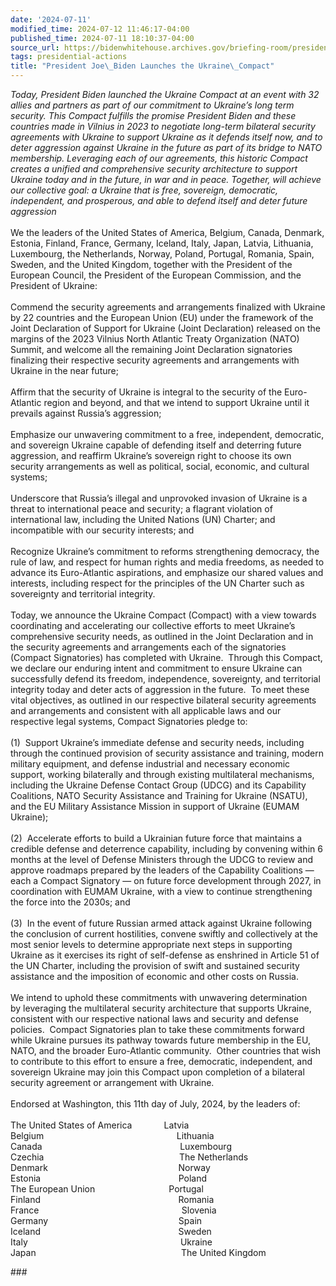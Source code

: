 ```yaml
---
date: '2024-07-11'
modified_time: 2024-07-12 11:46:17-04:00
published_time: 2024-07-11 18:10:37-04:00
source_url: https://bidenwhitehouse.archives.gov/briefing-room/presidential-actions/2024/07/11/president-joe-biden-launches-the-ukraine-compact/
tags: presidential-actions
title: "President Joe\_Biden Launches the Ukraine\_Compact"
---
```

 
*Today, President Biden launched the Ukraine Compact at an event with 32
allies and partners as part of our commitment to Ukraine’s long term
security. This Compact fulfills the promise President Biden and these
countries made in Vilnius in 2023 to negotiate long-term bilateral
security agreements with Ukraine to support Ukraine as it defends itself
now, and to deter aggression against Ukraine in the future as part of
its bridge to NATO membership. Leveraging each of our agreements, this
historic Compact creates a unified and comprehensive security
architecture to support Ukraine today and in the future, in war and in
peace. Together, will achieve our collective goal: a Ukraine that is
free, sovereign, democratic, independent, and prosperous, and able to
defend itself and deter future aggression*  
   
We the leaders of the United States of America, Belgium, Canada,
Denmark, Estonia, Finland, France, Germany, Iceland, Italy, Japan,
Latvia, Lithuania, Luxembourg, the Netherlands, Norway, Poland,
Portugal, Romania, Spain, Sweden, and the United Kingdom, together with
the President of the European Council, the President of the European
Commission, and the President of Ukraine:  
   
Commend the security agreements and arrangements finalized with Ukraine
by 22 countries and the European Union (EU) under the framework of the
Joint Declaration of Support for Ukraine (Joint Declaration) released on
the margins of the 2023 Vilnius North Atlantic Treaty Organization
(NATO) Summit, and welcome all the remaining Joint Declaration
signatories finalizing their respective security agreements and
arrangements with Ukraine in the near future;  
   
Affirm that the security of Ukraine is integral to
the security of the Euro-Atlantic region and beyond, and that we intend
to support Ukraine until it prevails against Russia’s aggression;  
   
Emphasize our unwavering commitment to a free, independent, democratic,
and sovereign Ukraine capable of defending itself and deterring future
aggression, and reaffirm Ukraine’s sovereign right to choose its own
security arrangements as well as political, social, economic, and
cultural systems;  
   
Underscore that Russia’s illegal and unprovoked invasion of Ukraine is a
threat to international peace and security; a flagrant violation of
international law, including the United Nations (UN) Charter; and
incompatible with our security interests; and  
   
Recognize Ukraine’s commitment to reforms strengthening democracy, the
rule of law, and respect for human rights and media freedoms, as needed
to advance its Euro-Atlantic aspirations, and emphasize our shared
values and interests, including respect for the principles of the UN
Charter such as sovereignty and territorial integrity.  
   
Today, we announce the Ukraine Compact (Compact) with a view towards
coordinating and accelerating our collective efforts to meet Ukraine’s
comprehensive security needs, as outlined in the Joint Declaration and
in the security agreements and arrangements each of the signatories
(Compact Signatories) has completed with Ukraine.  Through this Compact,
we declare our enduring intent and commitment to ensure Ukraine can
successfully defend its freedom, independence, sovereignty, and
territorial integrity today and deter acts of aggression
in the future.  To meet these vital objectives, as outlined in our
respective bilateral security agreements and arrangements and consistent
with all applicable laws and our respective legal systems, Compact
Signatories pledge to:  
   
(1)  Support Ukraine’s immediate defense and security needs, including
through the continued provision of security assistance and training,
modern military equipment, and defense industrial and necessary economic
support, working bilaterally and through existing multilateral
mechanisms, including the Ukraine Defense Contact Group (UDCG) and its
Capability Coalitions, NATO Security Assistance and Training for Ukraine
(NSATU), and the EU Military Assistance Mission in support of Ukraine
(EUMAM Ukraine);  
   
(2)  Accelerate efforts to build a Ukrainian future force that maintains
a credible defense and deterrence capability, including by convening
within 6 months at the level of Defense Ministers through the UDCG to
review and approve roadmaps prepared by the leaders of the Capability
Coalitions — each a Compact Signatory — on future force development
through 2027, in coordination with EUMAM Ukraine, with a view to
continue strengthening the force into the 2030s; and  
   
(3)  In the event of future Russian armed attack against Ukraine
following the conclusion of current hostilities, convene swiftly and
collectively at the most senior levels to determine appropriate next
steps in supporting Ukraine as it exercises its right of self-defense as
enshrined in Article 51 of the UN Charter, including the provision of
swift and sustained security assistance and the imposition of economic
and other costs on Russia.  
   
We intend to uphold these commitments with unwavering determination
by leveraging the multilateral security architecture that supports
Ukraine, consistent with our respective national laws and security and
defense policies.  Compact Signatories plan to take these commitments
forward while Ukraine pursues its pathway towards future membership in
the EU, NATO, and the broader Euro-Atlantic community.  Other countries
that wish to contribute to this effort to ensure a free, democratic,
independent, and sovereign Ukraine may join this Compact upon completion
of a bilateral security agreement or arrangement with Ukraine.  
   
Endorsed at Washington, this 11th day of July, 2024, by the leaders
of:  
   
The United States of America             Latvia  
Belgium                                                      Lithuania  
Canada                                                        Luxembourg  
Czechia                                                       The
Netherlands  
Denmark                                                     Norway  
Estonia                                                        Poland  
The European Union                              Portugal  
Finland                                                        Romania  
France                                                         
Slovenia  
Germany                                                     Spain  
Iceland                                                        Sweden  
Italy                                                             
Ukraine  
Japan                                                           The
United Kingdom

  
\###
